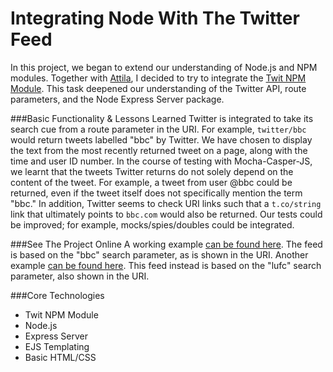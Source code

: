 Integrating Node With The Twitter Feed
======================================

In this project, we began to extend our understanding of Node.js and NPM modules.  Together with [Attila](https://github.com/Tr1ckX), I decided to try to integrate the [Twit NPM Module](https://www.npmjs.com/package/twit).   This task deepened our understanding of the Twitter API, route parameters, and the Node Express Server package.  

###Basic Functionality & Lessons Learned
Twitter is integrated to take its search cue from a route parameter in the URI.  For example, `twitter/bbc` would return tweets labelled "bbc" by Twitter.  We have chosen to display the text from the most recently returned tweet on a page, along with the time and user ID number.  In the course of testing with Mocha-Casper-JS, we learnt that the tweets Twitter returns do not solely depend on the content of the tweet.  For example, a tweet from user @bbc could be returned, even if the tweet itself does not specifically mention the term "bbc."  In addition, Twitter seems to check URI links such that a `t.co/string` link that ultimately points to `bbc.com` would also be returned.  Our tests could be improved; for example, mocks/spies/doubles could be integrated.

###See The Project Online
A working example [can be found here](https://benandattila.herokuapp.com/twitter/bbc).  The feed is based on the "bbc" search parameter, as is shown in the URI.  Another example [can be found here](https://benandattila.herokuapp.com/twitter/lufc).  This feed instead is based on the "lufc" search parameter, also shown in the URI.

###Core Technologies
- Twit NPM Module
- Node.js
- Express Server
- EJS Templating
- Basic HTML/CSS